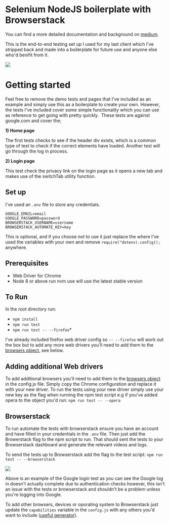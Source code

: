 # Selenium NodeJS boilerplate with Browserstack
You can find a more detailed documentation and background on [medium](https://medium.com/p/a747d7275996/).


This is the end-to-end testing set up I used for my last client which I've stripped back and made into a boilerplate for future use and anyone else who'd benifit from it. 

<img src="https://imgur.com/download/z0lz3Bb" />


# Getting started

Feel free to remove the demo tests and pages that I've included as an example and simply use this as a boilerplate to create your own. However, the tests I've included cover some simple functionality which you can use as reference to get going with pretty quickly. 
These tests are against google.com and cover the; 

**1) Home page**

The first tests  checks to see if the header div exists, which is a common type of test to check if the correct elements have loaded. Another test will go through the log in process. 

**2) Login page**

This test check the privacy link on the login page as it opens a new tab and makes use of the switchTab utility function. 

## Set up
I've used an `.env` file to store any credentials. 
```
GOOGLE_EMAIL=email
GOOGLE_PASSWORD=password
BROWSERSTACK_USERNAME=username
BROWSERSTACK_AUTOMATE_KEY=key
```

This is optional, and if you choose not to use it just replace the where I've used the variables with your own and remove `require("dotenv).config();` anywhere.

## Prerequisites
- Web Driver for Chrome
- Node 8 or above run nvm use will use the latest stable version

## To Run

In the root directory run: 

- `npm install`
- `npm run test`
- `npm run test -- --firefox`*

I've already included firefox web driver config so `-- --firefox` will work out the box but to add any more web drivers you'll need to add them to the [browsers object](https://github.com/Jezfx/selenium-user-journey-example/blob/07188cccd4dd80ae719c56ac9c71c341d92666b9/_config.js#L15), see below.

## Adding additional Web drivers
To add additional browsers you'll need to add them to the [browsers object](https://github.com/Jezfx/selenium-user-journey-example/blob/07188cccd4dd80ae719c56ac9c71c341d92666b9/_config.js#L15) in the config.js file. Simply copy the Chrome configuration and replace it with your new driver. To run the tests using your new driver simply use your new key as the flag when running the npm test script e.g if you've added opera to the object you'd run: `npm run test -- --opera`

## Browserstack
To run automate the tests with browserstack ensure you have an account and have filled in your credentials in the `.env` file. Then just add the Browerstack flag to the npm script to run. That should sent the tests to your Browserstack dashboard and generate the relevant videos and logs.

To send the tests up to Browserstack add the flag to the test script: `npm run test -- --browserstack`

<img src="https://imgur.com/download/fLT7zym" />

Above is an example of the Google login test as you can see the Google log in doesn't actually complete due to authentication checks however, this isn't an issue with the tests or browserstack and shouldn't be a problem unless you're logging into Google.

To add other browsers, devices or oporating system to Browserstack just update the `capabilities` variable in the `config.js` with any others you'd want to include ([useful generator](https://www.browserstack.com/automate/capabilities)).

